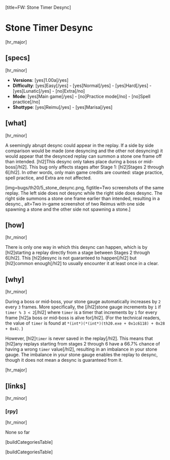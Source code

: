 [title=FW: Stone Timer Desync]
# Stone Timer Desync
[hr_major]

## [specs]  
[hr_minor]

* **Versions**: [yes]1.00a[/yes]
* **Difficulty**: [yes]Easy[/yes] - [yes]Normal[/yes] - [yes]Hard[/yes] - [yes]Lunatic[/yes] - [no]Extra[/no]
* **Mode**: [yes]Main game[/yes] - [no]Practice mode[/no] - [no]Spell practice[/no]  
* **Shottype**: [yes]Reimu[/yes] - [yes]Marisa[/yes]

## [what]
[hr_minor]

A seemingly abrupt desync could appear in the replay. If a side by side comparison would be made (one desyncing and the other not desyncing) it would appear that the desynced replay can summon a stone one frame off than intended. [hl2]This desync only takes place during a boss or mid-boss[/hl2]. This bug only affects stages after Stage 1: [hl2]Stages 2 through 6[/hl2]. In other words, only main game credits are counted: stage practice, spell practice, and Extra are not affected. 

[img=bugs/th20/5_stone_desync.png, figtitle=Two screenshots of the same replay. The left side does not desync while the right side does desync. The right side summons a stone one frame earlier than intended, resulting in a desync., alt=Two in-game screenshot of two Reimus with one side spawning a stone and the other side not spawning a stone.]

## [how]
[hr_minor]

There is only one way in which this desync can happen, which is by [hl2]starting a replay directly from a stage between Stages 2 through 6[/hl2]. This [hl2]desync is not guaranteed to happen[/hl2] but [hl2]common enough[/hl2] to usually encounter it at least once in a clear.

## [why]
[hr_minor]

During a boss or mid-boss, your stone gauge automatically increases by ``2`` every ``3`` frames. More specifically, the [/hl2]stone gauge increments by ``1`` if ``timer % 3 < 2``[/hl2] where ``timer`` is a timer that increments by ``1`` for every frame [hl2]a boss or mid-boss is alive for[/hl2]. (For the technical readers, the value of ``timer`` is found at ``*(int*)(*(int*)(th20.exe + 0x1c6118) + 0x28 + 0x4)``.
)

However, [hl2]``timer`` is never saved in the replay[/hl2]. This means that [hl2]any replays starting from stages 2 through 6 have a 66.7% chance of having a wrong ``timer`` value[/hl2], resulting in an imbalance in your stone gauge. The imbalance in your stone gauge enables the replay to desync, though it does not mean a desync is guaranteed from it.

[hr_major]
## [links]
[hr_minor]
### [rpy]
[hr_minor]

None so far

[buildCategoriesTable]

<!-- 
### [vid]
[hr_minor]

None so far. -->

[buildCategoriesTable]